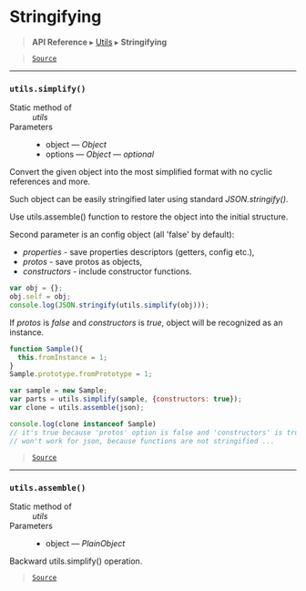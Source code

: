 # Stringifying

> **API Reference** ▸ [Utils](/api/utils.md) ▸ **Stringifying**

<!-- toc -->

> [`Source`](https://github.com/Neft-io/neft/blob/f9c128ccb37aa79380c961e878cd76ec9e79c99e/src/utils/stringifying.litcoffee)


* * * 

### `utils.simplify()`

<dl><dt>Static method of</dt><dd><i>utils</i></dd><dt>Parameters</dt><dd><ul><li>object — <i>Object</i></li><li>options — <i>Object</i> — <i>optional</i></li></ul></dd></dl>

Convert the given object into the most simplified format with no cyclic references and more.

Such object can be easily stringified later using standard *JSON.stringify()*.

Use utils.assemble() function to restore the object into the initial structure.

Second parameter is an config object (all 'false' by default):
  - *properties* - save properties descriptors (getters, config etc.),
  - *protos* - save protos as objects,
  - *constructors* - include constructor functions.

```javascript
var obj = {};
obj.self = obj;
console.log(JSON.stringify(utils.simplify(obj)));
```

If *protos* is *false* and *constructors* is *true*,
object will be recognized as an instance.

```javascript
function Sample(){
  this.fromInstance = 1;
}
Sample.prototype.fromPrototype = 1;

var sample = new Sample;
var parts = utils.simplify(sample, {constructors: true});
var clone = utils.assemble(json);

console.log(clone instanceof Sample)
// it's true because 'protos' option is false and 'constructors' is true
// won't work for json, because functions are not stringified ...
```


> [`Source`](https://github.com/Neft-io/neft/blob/f9c128ccb37aa79380c961e878cd76ec9e79c99e/src/utils/stringifying.litcoffee#utilssimplifyobject-object-object-options)


* * * 

### `utils.assemble()`

<dl><dt>Static method of</dt><dd><i>utils</i></dd><dt>Parameters</dt><dd><ul><li>object — <i>PlainObject</i></li></ul></dd></dl>

Backward utils.simplify() operation.


> [`Source`](https://github.com/Neft-io/neft/blob/f9c128ccb37aa79380c961e878cd76ec9e79c99e/src/utils/stringifying.litcoffee#utilsassembleplainobject-object)


